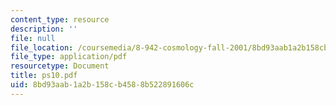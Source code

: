 ```yaml
---
content_type: resource
description: ''
file: null
file_location: /coursemedia/8-942-cosmology-fall-2001/8bd93aab1a2b158cb4588b522891606c_ps10.pdf
file_type: application/pdf
resourcetype: Document
title: ps10.pdf
uid: 8bd93aab-1a2b-158c-b458-8b522891606c
---
```

